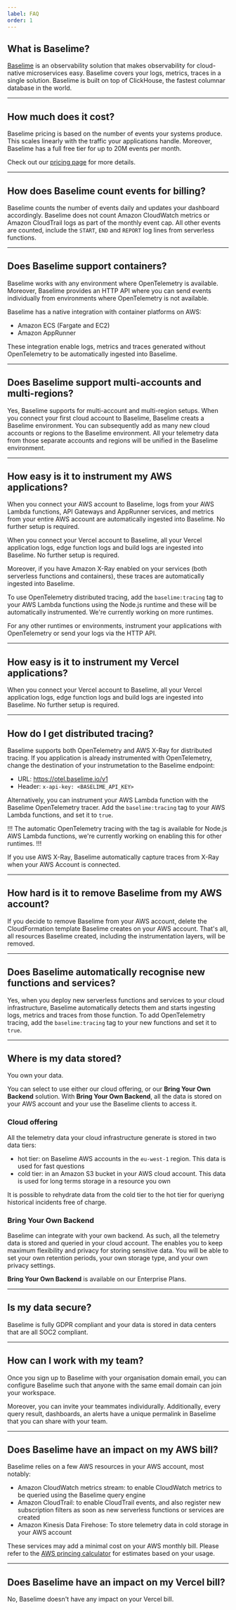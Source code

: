 ```yaml
---
label: FAQ
order: 1
---
```


## What is Baselime?

[Baselime](https://baselime.io) is an observability solution that makes observability for cloud-native microservices easy. Baselime covers your logs, metrics, traces in a single solution. Baselime is built on top of ClickHouse, the fastest columnar database in the world. 

---

## How much does it cost?

Baselime pricing is based on the number of events your systems produce. This scales linearly with the traffic your applications handle. Moreover, Baselime has a full free tier for up to 20M events per month.

Check out our [pricing page](https://baselime.io/pricing) for more details.

---

## How does Baselime count events for billing?

Baselime counts the number of events daily and updates your dashboard accordingly. Baselime does not count Amazon CloudWatch metrics or Amazon CloudTrail logs as part of the monthly event cap. All other events are counted, include the `START`, `END` and `REPORT` log lines from serverless functions.

---

## Does Baselime support containers?

Baselime works with any environment where OpenTelemetry is available. Moreover, Baselime provides an HTTP API where you can send events individually from environments where OpenTelemetry is not available.

Baselime has a native integration with container platforms on AWS:
- Amazon ECS (Fargate and EC2)
- Amazon AppRunner

These integration enable logs, metrics and traces generated without OpenTelemetry to be automatically ingested into Baselime.

---

## Does Baselime support multi-accounts and multi-regions?

Yes, Baselime supports for multi-account and multi-region setups. When you connect your first cloud account to Baselime, Baselime creats a Baselime environment. You can subsequently add as many new cloud accounts or regions to the Baselime environment. All your telemetry data from those separate accounts and regions will be unified in the Baselime environment.

---

## How easy is it to instrument my AWS applications?

When you connect your AWS account to Baselime, logs from your AWS Lambda functions, API Gateways and AppRunner services, and metrics from your entire AWS account are automatically ingested into Baselime. No further setup is required.

When you connect your Vercel account to Baselime, all your Vercel application logs, edge function logs and build logs are ingested into Baselime. No further setup is required.

Moreover, if you have Amazon X-Ray enabled on your services (both serverless functions and containers), these traces are automatically ingested into Baselime.

To use OpenTelemetry distributed tracing, add the `baselime:tracing` tag to your AWS Lambda functions using the Node.js runtime and these will be automatically instrumented. We're currently working on more runtimes.

For any other runtimes or environments, instrument your applications with OpenTelemetry or send your logs via the HTTP API.

---

## How easy is it to instrument my Vercel applications?


When you connect your Vercel account to Baselime, all your Vercel application logs, edge function logs and build logs are ingested into Baselime. No further setup is required.

---

## How do I get distributed tracing?

Baselime supports both OpenTelemetry and AWS X-Ray for distributed tracing. If you application is already instrumented with OpenTelemetry, change the destination of your instrumetation to the Baselime endpoint:
- URL: https://otel.baselime.io/v1
- Header: `x-api-key: <BASELIME_API_KEY>`

Alternatively, you can instrument your AWS Lambda function with the Baselime OpenTelemetry tracer. Add the `baselime:tracing` tag to your AWS Lambda functions, and set it to `true`.

!!!
The automatic OpenTelemetry tracing with the tag is available for Node.js AWS Lambda functions, we're currently working on enabling this for other runtimes.
!!!

If you use AWS X-Ray, Baselime automatically capture traces from X-Ray when your AWS Account is connected.

---

## How hard is it to remove Baselime from my AWS account?

If you decide to remove Baselime from your AWS account, delete the CloudFormation template Baselime creates on your AWS account. That's all, all resources Baselime created, including the instrumentation layers, will be removed.

---

## Does Baselime automatically recognise new functions and services?

Yes, when you deploy new serverless functions and services to your cloud infrastructure, Baselime automatically detects them and starts ingesting logs, metrics and traces from those function. To add OpenTelemetry tracing, add the `baselime:tracing` tag to your new functions and set it to `true`. 

---

## Where is my data stored?

You own your data.

You can select to use either our cloud offering, or our **Bring Your Own Backend** solution. With **Bring Your Own Backend**, all the data is stored on your AWS account and your use the Baselime clients to access it.

### Cloud offering

All the telemetry data your cloud infrastructure generate is stored in two data tiers:
- hot tier: on Baselime AWS accounts in the `eu-west-1` region. This data is used for fast questions
- cold tier: in an Amazon S3 bucket in your AWS cloud account. This data is used for long terms storage in a resource you own

It is possible to rehydrate data from the cold tier to the hot tier for queriyng historical incidents free of charge.

### Bring Your Own Backend

Baselime can integrate with your own backend. As such, all the telemetry data is stored and queried in your cloud account. The enables you to keep maximum flexibility and privacy for storing sensitive data. You will be able to set your own retention periods, your own storage type, and your own privacy settings.

**Bring Your Own Backend** is available on our Enterprise Plans.

---

## Is my data secure?

Baselime is fully GDPR compliant and your data is stored in data centers that are all SOC2 compliant.

---

## How can I work with my team?

Once you sign up to Baselime with your organisation domain email, you can configure Baselime such that anyone with the same email domain can join your workspace.

Moreover, you can invite your teammates individurally. Additionally, every query result, dashboards, an alerts have a unique permalink in Baselime that you can share with your team.

---

## Does Baselime have an impact on my AWS bill?

Baselime relies on a few AWS resources in your AWS account, most notably:
- Amazon CloudWatch metrics stream: to enable CloudWatch metrics to be queried using the Baselime query engine
- Amazon CloudTrail: to enable CloudTrail events, and also register new subscription filters as soon as new serverless functions or services are created
- Amazon Kinesis Data Firehose: To store telemetry data in cold storage in your AWS account

These services may add a minimal cost on your AWS monthly bill. Please refer to the [AWS princing calculator](https://calculator.aws/) for estimates based on your usage.

---

## Does Baselime have an impact on my Vercel bill?

No, Baselime doesn't have any impact on your Vercel bill.

